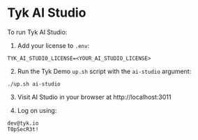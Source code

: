 # Tyk AI Studio

To run Tyk AI Studio:

1. Add your license to `.env`:

`TYK_AI_STUDIO_LICENSE=<YOUR_AI_STUDIO_LICENSE>`

2. Run the Tyk Demo `up.sh` script with the `ai-studio` argument:

```shell
./up.sh ai-studio
```

3. Visit AI Studio in your browser at http://localhost:3011

4. Log on using:

```
dev@tyk.io
T0pSecR3t!
```